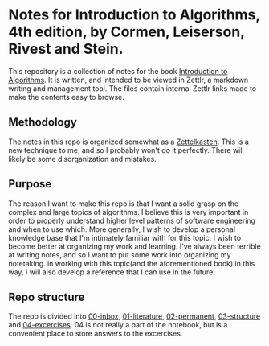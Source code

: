 # Notes for Introduction to Algorithms, 4th edition, by Cormen, Leiserson, Rivest and Stein.
This repository is a collection of notes for the book [Introduction to Algorithms](https://mitpress.mit.edu/9780262046305/introduction-to-algorithms/). It is written, and intended to be viewed in Zettlr, a markdown writing and management tool. The files contain internal Zettlr links made to make the contents easy to browse.

## Methodology
The notes in this repo is organized somewhat as a [Zettelkasten](https://en.wikipedia.org/wiki/Zettelkasten). This is a new technique to me, and so I probably won't do it perfectly. There will likely be some disorganization and mistakes.

## Purpose
The reason I want to make this repo is that I want a solid grasp on the complex and large topics of algorithms. I believe this is very important in order to properly understand higher level patterns of software engineering and when to use which. More generally, I wish to develop a personal knowledge base that I'm intimately familiar with for this topic. I wish to become better at organizing my work and learning. I've always been terrible at writing notes, and so I want to put some work into organizing my notetaking. in working with this topic(and the aforementioned book) in this way, I will also develop a reference that I can use in the future.

## Repo structure
The repo is divided into [00-inbox]([[20250719193750]]), [01-literature]([[20250719194032]]), [02-permanent]([[20250719194458]]),  [03-structure]([[20250719194644]]) and [04-excercises]([[20250720133449]]). 04 is not really a part of the notebook, but is a convenient place to store answers to the excercises.